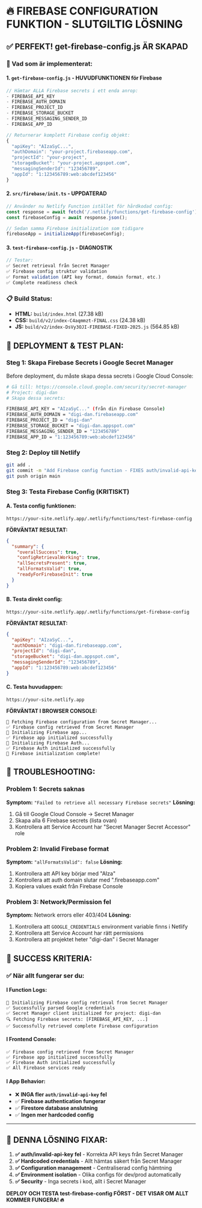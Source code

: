 # 🔥 FIREBASE CONFIGURATION FUNKTION - SLUTGILTIG LÖSNING

## ✅ PERFEKT! get-firebase-config.js ÄR SKAPAD

### 🎯 Vad som är implementerat:

#### **1. `get-firebase-config.js` - HUVUDFUNKTIONEN för Firebase** 
```javascript
// Hämtar ALLA Firebase secrets i ett enda anrop:
- FIREBASE_API_KEY
- FIREBASE_AUTH_DOMAIN  
- FIREBASE_PROJECT_ID
- FIREBASE_STORAGE_BUCKET
- FIREBASE_MESSAGING_SENDER_ID
- FIREBASE_APP_ID

// Returnerar komplett Firebase config objekt:
{
  "apiKey": "AIzaSyC...",
  "authDomain": "your-project.firebaseapp.com",
  "projectId": "your-project",
  "storageBucket": "your-project.appspot.com", 
  "messagingSenderId": "123456789",
  "appId": "1:123456789:web:abcdef123456"
}
```

#### **2. `src/firebase/init.ts` - UPPDATERAD**
```typescript
// Använder nu Netlify Function istället för hårdkodad config:
const response = await fetch('/.netlify/functions/get-firebase-config');
const firebaseConfig = await response.json();

// Sedan samma Firebase initialization som tidigare
firebaseApp = initializeApp(firebaseConfig);
```

#### **3. `test-firebase-config.js` - DIAGNOSTIK**
```javascript
// Testar:
✅ Secret retrieval från Secret Manager
✅ Firebase config struktur validation  
✅ Format validation (API key format, domain format, etc.)
✅ Complete readiness check
```

### 📋 Build Status:
- **HTML:** `build/index.html` (27.38 kB)
- **CSS:** `build/v2/index-C4aqmmzt-FINAL.css` (24.38 kB)
- **JS:** `build/v2/index-DsVy3OJI-FIREBASE-FIXED-2025.js` (564.85 kB)

## 🚀 DEPLOYMENT & TEST PLAN:

### **Steg 1: Skapa Firebase Secrets i Google Secret Manager**

Before deployment, du måste skapa dessa secrets i Google Cloud Console:

```bash
# Gå till: https://console.cloud.google.com/security/secret-manager
# Project: digi-dan
# Skapa dessa secrets:

FIREBASE_API_KEY = "AIzaSyC..." (från din Firebase Console)
FIREBASE_AUTH_DOMAIN = "digi-dan.firebaseapp.com" 
FIREBASE_PROJECT_ID = "digi-dan"
FIREBASE_STORAGE_BUCKET = "digi-dan.appspot.com"
FIREBASE_MESSAGING_SENDER_ID = "123456789"
FIREBASE_APP_ID = "1:123456789:web:abcdef123456"
```

### **Steg 2: Deploy till Netlify**
```bash
git add .
git commit -m "Add Firebase config function - FIXES auth/invalid-api-key"
git push origin main
```

### **Steg 3: Testa Firebase Config (KRITISKT)**

#### **A. Testa config funktionen:**
```
https://your-site.netlify.app/.netlify/functions/test-firebase-config
```

**FÖRVÄNTAT RESULTAT:**
```json
{
  "summary": {
    "overallSuccess": true,
    "configRetrievalWorking": true, 
    "allSecretsPresent": true,
    "allFormatsValid": true,
    "readyForFirebaseInit": true
  }
}
```

#### **B. Testa direkt config:**
```
https://your-site.netlify.app/.netlify/functions/get-firebase-config
```

**FÖRVÄNTAT RESULTAT:**
```json
{
  "apiKey": "AIzaSyC...",
  "authDomain": "digi-dan.firebaseapp.com",
  "projectId": "digi-dan",
  "storageBucket": "digi-dan.appspot.com",
  "messagingSenderId": "123456789",
  "appId": "1:123456789:web:abcdef123456"
}
```

#### **C. Testa huvudappen:**
```
https://your-site.netlify.app
```

**FÖRVÄNTAT I BROWSER CONSOLE:**
```
🔧 Fetching Firebase configuration from Secret Manager...
✅ Firebase config retrieved from Secret Manager
🔧 Initializing Firebase app...
✅ Firebase app initialized successfully
🔧 Initializing Firebase Auth...
✅ Firebase Auth initialized successfully
🎉 Firebase initialization complete!
```

## 🐛 TROUBLESHOOTING:

### **Problem 1: Secrets saknas**
**Symptom:** `"Failed to retrieve all necessary Firebase secrets"`
**Lösning:**
1. Gå till Google Cloud Console → Secret Manager
2. Skapa alla 6 Firebase secrets (lista ovan)
3. Kontrollera att Service Account har "Secret Manager Secret Accessor" role

### **Problem 2: Invalid Firebase format**
**Symptom:** `"allFormatsValid": false`
**Lösning:**
1. Kontrollera att API key börjar med "AIza"
2. Kontrollera att auth domain slutar med ".firebaseapp.com"
3. Kopiera values exakt från Firebase Console

### **Problem 3: Network/Permission fel**
**Symptom:** Network errors eller 403/404
**Lösning:**
1. Kontrollera att `GOOGLE_CREDENTIALS` environment variable finns i Netlify
2. Kontrollera att Service Account har rätt permissions
3. Kontrollera att projektet heter "digi-dan" i Secret Manager

## 🎯 SUCCESS KRITERIA:

### **✅ När allt fungerar ser du:**

#### **I Function Logs:**
```
🔧 Initializing Firebase config retrieval from Secret Manager
✅ Successfully parsed Google credentials
✅ Secret Manager client initialized for project: digi-dan
🔍 Fetching Firebase secrets: [FIREBASE_API_KEY, ...]
✅ Successfully retrieved complete Firebase configuration
```

#### **I Frontend Console:**
```
✅ Firebase config retrieved from Secret Manager
✅ Firebase app initialized successfully
✅ Firebase Auth initialized successfully  
✅ All Firebase services ready
```

#### **I App Behavior:**
- ❌ **INGA fler `auth/invalid-api-key` fel**
- ✅ **Firebase authentication fungerar**
- ✅ **Firestore database anslutning**
- ✅ **Ingen mer hardcoded config**

---

## 🎉 DENNA LÖSNING FIXAR:

1. **✅ auth/invalid-api-key fel** - Korrekta API keys från Secret Manager
2. **✅ Hardcoded credentials** - Allt hämtas säkert från Secret Manager  
3. **✅ Configuration management** - Centraliserad config hämtning
4. **✅ Environment isolation** - Olika configs för dev/prod automatically
5. **✅ Security** - Inga secrets i kod, allt i Secret Manager

**DEPLOY OCH TESTA test-firebase-config FÖRST - DET VISAR OM ALLT KOMMER FUNGERA! 🔥**
